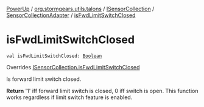 [PowerUp](../../../index.md) / [org.stormgears.utils.talons](../../index.md) / [ISensorCollection](../index.md) / [SensorCollectionAdapter](index.md) / [isFwdLimitSwitchClosed](./is-fwd-limit-switch-closed.md)

# isFwdLimitSwitchClosed

`val isFwdLimitSwitchClosed: `[`Boolean`](https://kotlinlang.org/api/latest/jvm/stdlib/kotlin/-boolean/index.html)

Overrides [ISensorCollection.isFwdLimitSwitchClosed](../is-fwd-limit-switch-closed.md)

Is forward limit switch closed.

**Return**
'1' iff forward limit switch is closed, 0 iff switch is open. This function works
regardless if limit switch feature is enabled.


